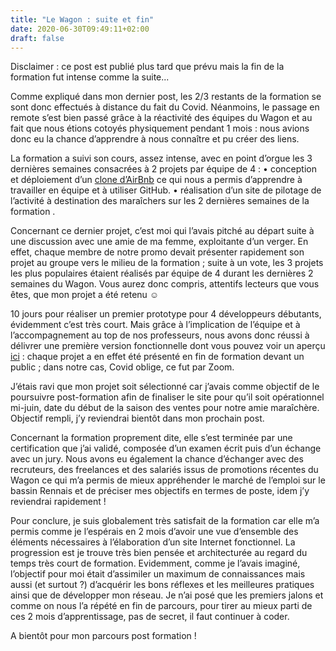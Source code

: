```yaml
---
title: "Le Wagon : suite et fin"
date: 2020-06-30T09:49:11+02:00
draft: false
---
```


Disclaimer : ce post est publié plus tard que prévu mais la fin de la formation fut intense comme la suite...

Comme expliqué dans mon dernier post, les 2/3 restants de la formation se sont donc effectués à distance du fait du Covid. Néanmoins, le passage en remote s’est bien passé grâce à la réactivité des équipes du Wagon et au fait que nous étions cotoyés physiquement pendant 1 mois : nous avions donc eu la chance d’apprendre à nous connaître et pu créer des liens.

La formation a suivi son cours, assez intense, avec en point d’orgue les 3 dernières semaines consacrées à 2 projets par équipe de 4 :
• conception et déploiement d’un [clone d’AirBnb](https://github.com/annebea/hunting-cats) ce qui nous a permis d’apprendre à travailler en équipe et à utiliser GitHub.
• réalisation d’un site de pilotage de l’activité à destination des maraîchers sur les 2 dernières semaines de la formation .

Concernant ce dernier projet, c’est moi qui l’avais pitché au départ suite à une discussion avec une amie de ma femme, exploitante d’un verger. En effet, chaque membre de notre promo devait présenter rapidement son projet au groupe vers le milieu de la formation ; suite à un vote, les 3 projets les plus populaires étaient réalisés par équipe de 4 durant les dernières 2 semaines du Wagon. Vous aurez donc compris, attentifs lecteurs que vous êtes, que mon projet a été retenu ☺

10 jours pour réaliser un premier prototype pour 4 développeurs débutants, évidemment c’est très court. Mais grâce à l’implication de l’équipe et à l’accompagnement au top de nos professeurs, nous avons donc réussi à délivrer une première version fonctionnelle dont vous pouvez voir un aperçu [ici](https://www.linkedin.com/feed/update/urn:li:activity:6681490189770141696/) : chaque projet a en effet été présenté en fin de formation devant un public ; dans notre cas, Covid oblige, ce fut par Zoom.

J’étais ravi que mon projet soit sélectionné car j’avais comme objectif de le poursuivre post-formation afin de finaliser le site pour qu’il soit opérationnel mi-juin, date du début de la saison des ventes pour notre amie maraîchère. Objectif rempli, j’y reviendrai bientôt dans mon prochain post.

Concernant la formation proprement dite, elle s’est terminée par une certification que j’ai validé, composée d’un examen écrit puis d’un échange avec un jury.
Nous avons eu également la chance d’échanger avec des recruteurs, des freelances et des salariés issus de promotions récentes du Wagon ce qui m’a permis de mieux appréhender le marché de l’emploi sur le bassin Rennais et de préciser mes objectifs en termes de poste, idem j’y reviendrai rapidement !

Pour conclure, je suis globalement très satisfait de la formation car elle m’a permis comme je l’espérais en 2 mois d’avoir une vue d’ensemble des éléments nécessaires à l’élaboration d’un site Internet fonctionnel. La progression est je trouve très bien pensée et architecturée au regard du temps très court de formation. Evidemment, comme je l’avais imaginé, l’objectif pour moi était d’assimiler un maximum de connaissances mais aussi (et surtout ?) d’acquérir les bons réflexes et les meilleures pratiques ainsi que de développer mon réseau. Je n’ai posé que les premiers jalons et comme on nous l’a répété en fin de parcours, pour tirer au mieux parti de ces 2 mois d’apprentissage, pas de secret, il faut continuer à coder.

A bientôt pour mon parcours post formation !
